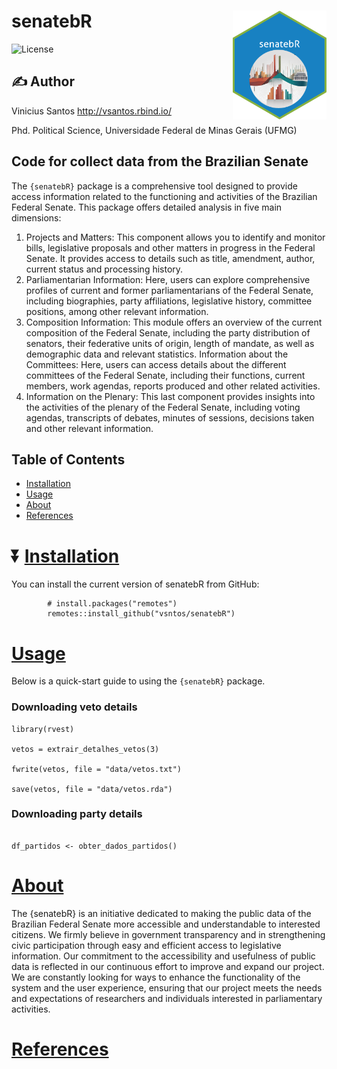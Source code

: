 # senatebR <img src="inst/figures/img.png" align="right" width="150"/> 

![License](https://img.shields.io/badge/license-MIT-blueviolet.svg?style=flat)

## :writing_hand: Author

Vinicius Santos <http://vsantos.rbind.io/>

Phd. Political Science, Universidade Federal de Minas Gerais (UFMG)

## Code for collect data from the Brazilian Senate

The `{senatebR}` package is a comprehensive tool designed to provide access information related to the functioning and activities of the Brazilian Federal Senate. This package offers detailed analysis in five main dimensions:

1.  Projects and Matters: This component allows you to identify and monitor bills, legislative proposals and other matters in progress in the Federal Senate. It provides access to details such as title, amendment, author, current status and processing history.
2.  Parliamentarian Information: Here, users can explore comprehensive profiles of current and former parliamentarians of the Federal Senate, including biographies, party affiliations, legislative history, committee positions, among other relevant information.
3.  Composition Information: This module offers an overview of the current composition of the Federal Senate, including the party distribution of senators, their federative units of origin, length of mandate, as well as demographic data and relevant statistics. Information about the Committees: Here, users can access details about the different committees of the Federal Senate, including their functions, current members, work agendas, reports produced and other related activities.
4.  Information on the Plenary: This last component provides insights into the activities of the plenary of the Federal Senate, including voting agendas, transcripts of debates, minutes of sessions, decisions taken and other relevant information.

## Table of Contents

- [Installation](#installation)
- [Usage](#usage)
- [About](#about)
- [References](#references)

# :arrow_double_down: [Installation](#installation)

You can install the current version of senatebR from GitHub:

```{r, eval = FALSE}
        # install.packages("remotes")
        remotes::install_github("vsntos/senatebR")
```
# [Usage](#usage)

Below is a quick-start guide to using the `{senatebR}` package.

### Downloading veto details 

```{r, eval=FALSE}
library(rvest)

vetos = extrair_detalhes_vetos(3)

fwrite(vetos, file = "data/vetos.txt")

save(vetos, file = "data/vetos.rda")
```

### Downloading party details 

```{r, eval=FALSE}

df_partidos <- obter_dados_partidos()

```

# [About](#about)

The {senatebR} is an initiative dedicated to making the public data of the Brazilian Federal Senate more accessible and understandable to interested citizens. We firmly believe in government transparency and in strengthening civic participation through easy and efficient access to legislative information. Our commitment to the accessibility and usefulness of public data is reflected in our continuous effort to improve and expand our project. We are constantly looking for ways to enhance the functionality of the system and the user experience, ensuring that our project meets the needs and expectations of researchers and individuals interested in parliamentary activities.

# [References](#references)
